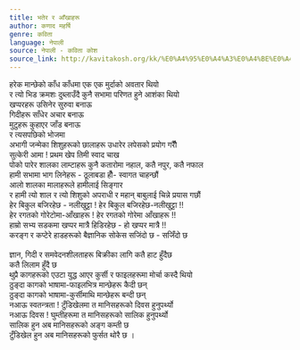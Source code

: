 ```yaml
---
title: भतेर र आँखाहरू
author: कणाद महर्षि
genre: कविता
language: नेपाली
source: नेपाली - कविता कोश
source_link: http://kavitakosh.org/kk/%E0%A4%95%E0%A4%A3%E0%A4%BE%E0%A4%A6_%E0%A4%AE%E0%A4%B9%E0%A4%B0%E0%A5%8D%E0%A4%B7%E0%A4%BF
---
```


हरेक मान्छेको काँध काँधमा एक एक मुर्दाको अवतार थियो  
र त्यो भिड क्रमशः दुब्लाउँदै कुनै सभामा परिणत हुने आशंका थियो  
खप्परहरू उसिनेर सुरुवा बनाऊ  
गिदीहरू साँधेर अचार बनाऊ  
मुटुहरू कुहाएर जाँड बनाऊ  
र त्यसपछिको भोजमा  
अभागी जन्मेका शिशुहरूको छालाहरू उधारेर लपेसको प्रयोग गरौैं  
सुत्केरी आमा ! प्रथम खेप तिमी स्वाद चाख  
पोको पारेर शालका लाम्टाहरू कुनै कतारोमा नहाल, कतै नपुर, कतै नफाल  
हामी सभामा भाग लिनेहरू - ठूलाबडा हौँ- स्वागत चाहन्छौं  
आलो शालका मालाहरूले हामीलाई सिङ्गार  
र हामी त्यो शाल र त्यो शिशुको अपराधी र महान् बाबुलाई चिन्ने प्रयास गछौं  
हेर बिकुल बजिरहेछ - नलीखुट्टा ! हेर बिकुल बजिरहेछ-नलीखुट्टा !!  
हेर रगतको गोरेटोमा-आँखाहरू ! हेर रगतको गोरेमा आँखाहरू !!  
हाम्रो सभ्य सडकमा खप्पर मात्रै हिडिरहेछ - हो खप्पर मात्रै !!  
करङ्ग र कप्टेरे हाडहरूको बैज्ञानिक सोकेस सजिंदो छ - सजिँदो छ  
   
ज्ञान, गिदी र समवेदनशीलताहरू बिक्रीका लागि कतै हाट हुँदैछ  
कतै लिलाम हुँदै छ  
थुप्रै कागहरूको एउटा युद्ध आएर कुर्सी र फाइलहरूमा मोर्चा कस्दै थियो  
ठुङ्दा कागको भाषामा-फाइलभित्र मान्छेहरू कैदी छन्  
ठुङ्दा कागको भाषामा-कुर्सीमाथि मान्छेहरू बन्दी छन्  
नआऊ स्वतन्त्रता ! टुँडिखेलमा त मानिसहरूको दिवस हुनुपर्थ्यो  
नआऊ दिवस ! घुम्तीहरूमा त मानिसहरूको सालिक हुनुपर्थ्यो  
सालिक हुन अब मानिसहरूको अङ्ग कम्ती छ  
टुँडिखेल हुन अब मानिसहरूको फुर्सत थोरै छ ।
